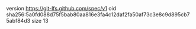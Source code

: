 version https://git-lfs.github.com/spec/v1
oid sha256:5a0fd088d75f5bab80aa816e3fa4c12daf2fa50af73c3e8c9d895cb75abf84d3
size 13
